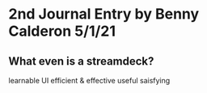 # 2nd Journal Entry by Benny Calderon 5/1/21
## What even is a streamdeck? 


learnable UI
efficient & effective
useful
saisfying
